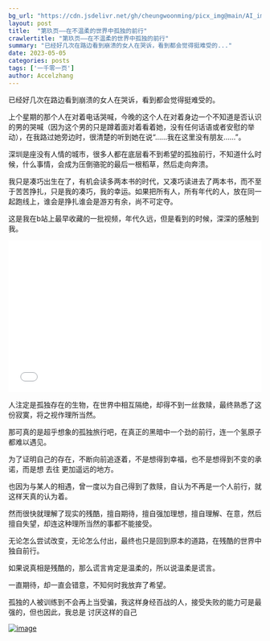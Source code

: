 ```yaml
---
bg_url: "https://cdn.jsdelivr.net/gh/cheungwoonming/picx_img@main/AI_img/AI-image-014.jpg"
layout: post
title:  "第玖页——在不温柔的世界中孤独的前行"
crawlertitle: "第玖页——在不温柔的世界中孤独的前行"
summary: "已经好几次在路边看到崩溃的女人在哭诉，看到都会觉得挺难受的..."
date: 2023-05-05
categories: posts
tags: ['一千零一页']
author: Accelzhang
---
```


已经好几次在路边看到崩溃的女人在哭诉，看到都会觉得挺难受的。

上个星期的那个人在对着电话哭喊，今晚的这个人在对着身边一个不知道是否认识的男的哭喊（因为这个男的只是蹲着面对着看着她，没有任何话语或者安慰的举动），在我路过她旁边时，很清楚的听到她在说“……我在这里没有朋友……”。

深圳是座没有人情的城市，很多人都在底层看不到希望的孤独前行，不知道什么时候，什么事情，会成为压倒骆驼的最后一根稻草，然后走向奔溃。

我只是凑巧出生在了，有机会读多两本书的时代，又凑巧读进去了两本书，而不至于苦苦挣扎，只是我的凑巧，我的幸运。如果把所有人，所有年代的人，放在同一起跑线上，谁会是挣扎谁会是游刃有余，尚不可定夺。

这是我在b站上最早收藏的一批视频，年代久远，但是看到的时候，深深的感触到我。

<div style="position: relative; padding: 30% 45%;">
<iframe style="position: absolute; width: 100%; height: 100%; left: 0; top: 0;"  src="//player.bilibili.com/player.html?aid=1791502&bvid=BV1Px411N77J&cid=10781825&page=1" scrolling="no" border="0" frameborder="no" framespacing="0" allowfullscreen="true"> </iframe>
</div>

人注定是孤独存在的生物，在世界中相互隔绝，却得不到一丝救赎，最终熟悉了这份寂寞，将之视作理所当然。

那可真的是超乎想象的孤独旅行吧，在真正的黑暗中一个劲的前行，连一个氢原子都难以遇见。

为了证明自己的存在，不断向前追逐着，不是想得到幸福，也不是想得到不变的承诺，而是想 去往 更加遥远的地方。

也因为与某人的相遇，曾一度以为自己得到了救赎，自认为不再是一个人前行，就这样天真的认为着。

然而很快就理解了现实的残酷，擅自期待，擅自强加理想，擅自理解、在意，然后擅自失望，却连这种理所当然的事都不能接受。

无论怎么尝试改变，无论怎么付出，最终也只是回到原本的道路，在残酷的世界中独自前行。

如果说真相是残酷的，那么谎言肯定是温柔的，所以说温柔是谎言。

一直期待，却一直会错意，不知何时我放弃了希望。

孤独的人被训练到不会再上当受骗，我这样身经百战的人，接受失败的能力可是最强的，但也因此，我总是 讨厌这样的自己

[![image](https://cdn.jsdelivr.net/gh/cheungwoonming/picx_img@main/AI_img/AI-image-014.jpg)](https://cdn.jsdelivr.net/gh/cheungwoonming/picx_img@main/AI_img/AI-image-014.jpg)
